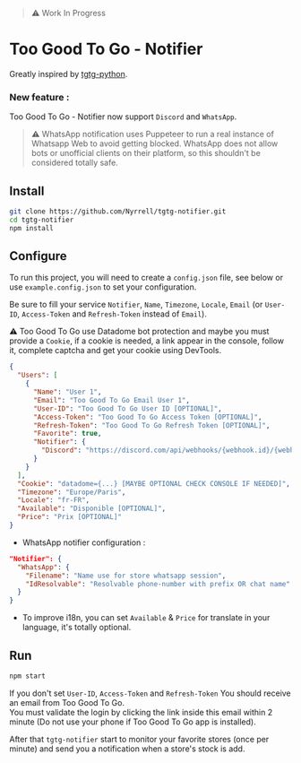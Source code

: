 > ⚠️ Work In Progress

# Too Good To Go - Notifier

Greatly inspired by [tgtg-python](https://github.com/ahivert/tgtg-python).

### New feature :
Too Good To Go - Notifier now support `Discord` and `WhatsApp`.

> ⚠️ WhatsApp notification uses Puppeteer to run a real instance of Whatsapp Web to avoid getting blocked. 
> WhatsApp does not allow bots or unofficial clients on their platform, so this shouldn't be considered totally safe.

## Install

```zsh
git clone https://github.com/Nyrrell/tgtg-notifier.git
cd tgtg-notifier
npm install
```

## Configure

To run this project, you will need to create a `config.json` file, see below or use `example.config.json` to set your
configuration.

Be sure to fill your service `Notifier`, `Name`, `Timezone`, `Locale`, `Email` (or `User-ID`, `Access-Token` and `Refresh-Token` instead
of `Email`).<br>

⚠️ Too Good To Go use Datadome bot protection and maybe you must provide a `Cookie`, if a cookie is needed, a link 
appear in the console, follow it, complete captcha and get your cookie using DevTools.

```json
{
  "Users": [
    {
      "Name": "User 1",
      "Email": "Too Good To Go Email User 1",
      "User-ID": "Too Good To Go User ID [OPTIONAL]",
      "Access-Token": "Too Good To Go Access Token [OPTIONAL]",
      "Refresh-Token": "Too Good To Go Refresh Token [OPTIONAL]",
      "Favorite": true,
      "Notifier": {
        "Discord": "https://discord.com/api/webhooks/{webhook.id}/{webhook.token}"
      }
    }
  ],
  "Cookie": "datadome={...} [MAYBE OPTIONAL CHECK CONSOLE IF NEEDED]",
  "Timezone": "Europe/Paris",
  "Locale": "fr-FR",
  "Available": "Disponible [OPTIONAL]",
  "Price": "Prix [OPTIONAL]"
}
```

- WhatsApp notifier configuration :

```json 
"Notifier": {
  "WhatsApp": {
    "Filename": "Name use for store whatsapp session",
    "IdResolvable": "Resolvable phone-number with prefix OR chat name"
  }
}
```

- To improve i18n, you can set `Available` & `Price` for translate in your language, it's totally optional.

## Run

```zsh
npm start
```

If you don't set `User-ID`, `Access-Token` and `Refresh-Token` You should receive an email from Too Good To Go.<br>
You must validate the login by clicking the link inside this email within 2 minute (Do not use your phone if Too Good To Go app is installed).<br>

After that `tgtg-notifier` start to monitor your favorite stores (once per minute) and send you a notification when a store's stock is add.
